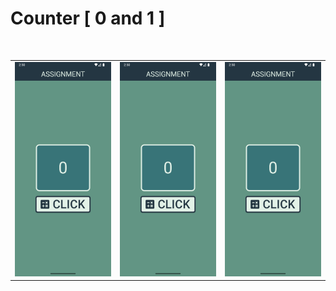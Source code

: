# Counter [ 0 and 1 ]
<br>
<table>
<tr>
<td><img src="../images/Counter.png" style="width:300px"></td>
<td><img src="../images/Counter.png" style="width:300px"></td>
<td><img src="../images/Counter.png" style="width:300px"></td>
</tr>
</table>